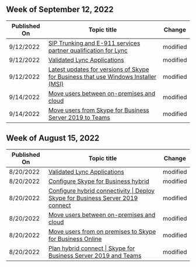 <!-- This file is generated automatically each week. Changes made to this file will be overwritten.-->



## Week of September 12, 2022


| Published On |Topic title | Change |
|------|------------|--------|
| 9/12/2022 | [SIP Trunking and E-911 services partner qualification for Lync](/SkypeForBusiness/lync-cert/sip-trunking-services) | modified |
| 9/12/2022 | [Validated Lync Applications](/SkypeForBusiness/lync-cert/validated-lync-apps) | modified |
| 9/12/2022 | [Latest updates for versions of Skype for Business that use Windows Installer (MSI)](/SkypeForBusiness/sfb-client-updates) | modified |
| 9/14/2022 | [Move users between on-premises and cloud](/SkypeForBusiness/hybrid/move-users-between-on-premises-and-cloud) | modified |
| 9/14/2022 | [Move users from Skype for Business Server 2019 to Teams](/SkypeForBusiness/hybrid/move-users-from-on-premises-to-teams) | modified |


## Week of August 15, 2022


| Published On |Topic title | Change |
|------|------------|--------|
| 8/20/2022 | [Validated Lync Applications](/SkypeForBusiness/lync-cert/validated-lync-apps) | modified |
| 8/20/2022 | [Configure Skype for Business hybrid](/SkypeForBusiness/hybrid/configure-federation-with-skype-for-business-online) | modified |
| 8/20/2022 | [Configure hybrid connectivity \| Deploy Skype for Business Server 2019 connect](/SkypeForBusiness/hybrid/configure-hybrid-connectivity) | modified |
| 8/20/2022 | [Move users between on-premises and cloud](/SkypeForBusiness/hybrid/move-users-between-on-premises-and-cloud) | modified |
| 8/20/2022 | [Move users from on premises to Skype for Business Online](/SkypeForBusiness/hybrid/move-users-from-on-premises-to-skype-for-business-online) | modified |
| 8/20/2022 | [Plan hybrid connect \| Skype for Business Server 2019 and Teams](/SkypeForBusiness/hybrid/plan-hybrid-connectivity) | modified |
